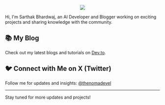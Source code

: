 <p align="center">
  <img src="https://capsule-render.vercel.app/api?text=Welcome%20to%20My%20GitHub!&animation=fadeIn&type=waving&color=gradient&height=100"/>
</p>

Hi, I'm Sarthak Bhardwaj, an AI Developer and Blogger working on exciting projects and sharing knowledge with the community.

## 📚 My Blog
Check out my latest blogs and tutorials on [Dev.to](https://dev.to/1sarthakbhardwaj).

## 🐦 Connect with Me on X (Twitter)
Follow me for updates and insights: [@thenomadevel](https://x.com/thenomadevel)

---
Stay tuned for more updates and projects!
